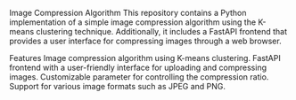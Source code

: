 Image Compression Algorithm
This repository contains a Python implementation of a simple image compression algorithm using the K-means clustering technique. Additionally, it includes a FastAPI frontend that provides a user interface for compressing images through a web browser.

Features
Image compression algorithm using K-means clustering.
FastAPI frontend with a user-friendly interface for uploading and compressing images.
Customizable parameter for controlling the compression ratio.
Support for various image formats such as JPEG and PNG.
